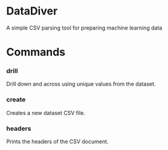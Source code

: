 # DataDiver
A simple CSV parsing tool for preparing machine learning data

# Commands

### drill
Drill down and across using unique values from the dataset.

### create
Creates a new dataset CSV file. 

### headers
Prints the headers of the CSV document.
